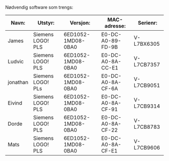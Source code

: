 Nødvendig software som trengs:

| Navn: |  Utstyr:      | Versjon:          | MAC-adresse:  |Serienr: |
|------------------|--------------------|-----------|----------------------------|----------- |
| James | Siemens LOGO! PLS | 6ED1052-1MD08-0BA0 | E0-DC-A0-89-FD-9B | V-L7BX6305 |
| Ludvic | Siemens LOGO! PLS | 6ED1052-1MD08-0BA0 | E0-DC-A0-8A-CC-E1 | V-L7CB7357 |
| jonathan | Siemens LOGO! PLs | 6ED1052-1MD08-0BA0 | E0-DC-A0-8A-CF-6A | V-L7CB9051 |
| Eivind | Siemens LOGO! PLS | 6ED1052-1MD08-0BA0 | E0-DC-A0-8A-CF-91 | V-L7CB9314 |
| Dorde | Siemens LOGO! PLS | 6ED1052-1MD08-0BA0 | E0-DC-A0-8A-CF-22 | V-L7CB8783 |
| Mats  | Siemens LOGO! PLS | 6ED1052-1MD08-0BA0 | E0-DC-A0-8A-CF-E1 | V-L7CB9606 |